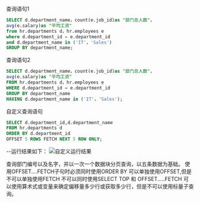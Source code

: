 查询语句1
```sql
SELECT d.department_name，count(e.job_id)as "部门总人数"，
avg(e.salary)as "平均工资"
from hr.departments d，hr.employees e
where d.department_id = e.department_id
and d.department_name in ('IT'，'Sales')
GROUP BY department_name;
```
查询语句2
```sql
SELECT d.department_name，count(e.job_id)as "部门总人数"，
avg(e.salary)as "平均工资"
FROM hr.departments d，hr.employees e
WHERE d.department_id = e.department_id
GROUP BY department_name
HAVING d.department_name in ('IT'，'Sales');
```
自定义查询语句
```sql
SELECT d.department_id,d.department_name 
FROM hr.departments d 
ORDER BY d.department_id 
OFFSET 5 ROWS FETCH NEXT 5 ROW ONLY;
```
--运行结果如下：
![自定义运行结果](https://github.com/sunsky0c/Oracle/raw/master/Screenshots/tu.png)

查询部门编号以及名字，并以一次一个数据块分页查询，以五条数据为基础。
使用OFFSET....FETCH子句时必须同时使用ORDER BY
可以单独使用OFFSET,但是不可以单独使用FETCH
不可以同时使用SELECT TOP 和 OFFSET.....FETCH
可以使用算术式或变量来确定偏移量多少行或获取多少行，但是不可以使用标量子查询。
